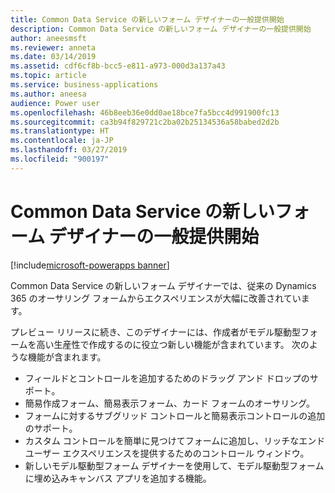 ```yaml
---
title: Common Data Service の新しいフォーム デザイナーの一般提供開始
description: Common Data Service の新しいフォーム デザイナーの一般提供開始
author: aneesmsft
ms.reviewer: anneta
ms.date: 03/14/2019
ms.assetid: cdf6cf8b-bcc5-e811-a973-000d3a137a43
ms.topic: article
ms.service: business-applications
ms.author: aneesa
audience: Power user
ms.openlocfilehash: 46b8eeb36e0dd0ae18bce7fa5bcc4d991900fc13
ms.sourcegitcommit: ca3b94f829721c2ba02b25134536a58babed2d2b
ms.translationtype: HT
ms.contentlocale: ja-JP
ms.lasthandoff: 03/27/2019
ms.locfileid: "900197"
---
```

# <a name="new-common-data-service-form-designer-is-generally-available"></a>Common Data Service の新しいフォーム デザイナーの一般提供開始


[!include[microsoft-powerapps banner](../includes/microsoft-powerapps.md)]

Common Data Service の新しいフォーム デザイナーでは、従来の Dynamics 365 のオーサリング フォームからエクスペリエンスが大幅に改善されています。

プレビュー リリースに続き、このデザイナーには、作成者がモデル駆動型フォームを高い生産性で作成するのに役立つ新しい機能が含まれています。 次のような機能が含まれます。

- フィールドとコントロールを追加するためのドラッグ アンド ドロップのサポート。
- 簡易作成フォーム、簡易表示フォーム、カード フォームのオーサリング。
- フォームに対するサブグリッド コントロールと簡易表示コントロールの追加のサポート。
- カスタム コントロールを簡単に見つけてフォームに追加し、リッチなエンド ユーザー エクスペリエンスを提供するためのコントロール ウィンドウ。
- 新しいモデル駆動型フォーム デザイナーを使用して、モデル駆動型フォームに埋め込みキャンバス アプリを追加する機能。
